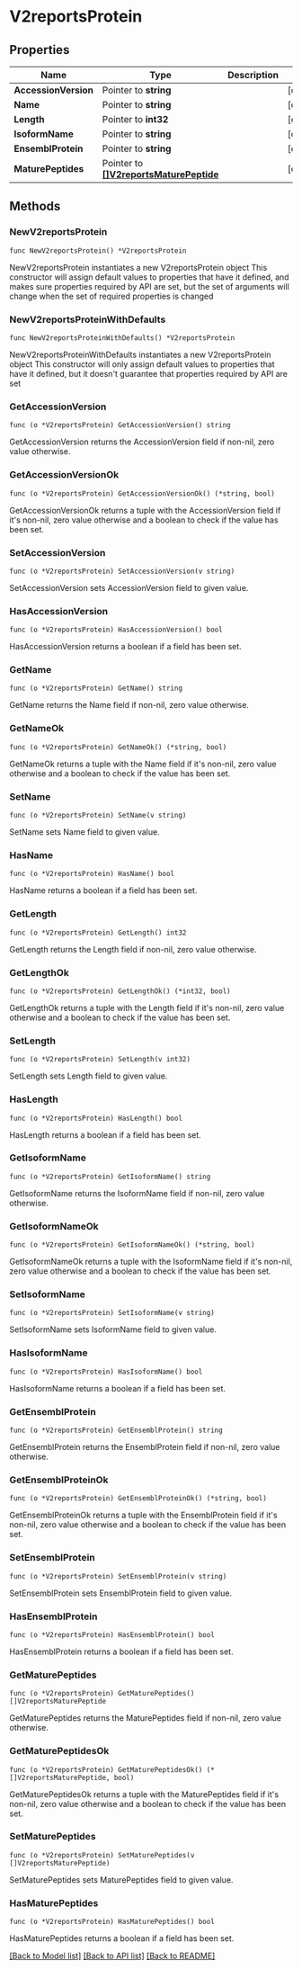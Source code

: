 # V2reportsProtein

## Properties

Name | Type | Description | Notes
------------ | ------------- | ------------- | -------------
**AccessionVersion** | Pointer to **string** |  | [optional] 
**Name** | Pointer to **string** |  | [optional] 
**Length** | Pointer to **int32** |  | [optional] 
**IsoformName** | Pointer to **string** |  | [optional] 
**EnsemblProtein** | Pointer to **string** |  | [optional] 
**MaturePeptides** | Pointer to [**[]V2reportsMaturePeptide**](V2reportsMaturePeptide.md) |  | [optional] 

## Methods

### NewV2reportsProtein

`func NewV2reportsProtein() *V2reportsProtein`

NewV2reportsProtein instantiates a new V2reportsProtein object
This constructor will assign default values to properties that have it defined,
and makes sure properties required by API are set, but the set of arguments
will change when the set of required properties is changed

### NewV2reportsProteinWithDefaults

`func NewV2reportsProteinWithDefaults() *V2reportsProtein`

NewV2reportsProteinWithDefaults instantiates a new V2reportsProtein object
This constructor will only assign default values to properties that have it defined,
but it doesn't guarantee that properties required by API are set

### GetAccessionVersion

`func (o *V2reportsProtein) GetAccessionVersion() string`

GetAccessionVersion returns the AccessionVersion field if non-nil, zero value otherwise.

### GetAccessionVersionOk

`func (o *V2reportsProtein) GetAccessionVersionOk() (*string, bool)`

GetAccessionVersionOk returns a tuple with the AccessionVersion field if it's non-nil, zero value otherwise
and a boolean to check if the value has been set.

### SetAccessionVersion

`func (o *V2reportsProtein) SetAccessionVersion(v string)`

SetAccessionVersion sets AccessionVersion field to given value.

### HasAccessionVersion

`func (o *V2reportsProtein) HasAccessionVersion() bool`

HasAccessionVersion returns a boolean if a field has been set.

### GetName

`func (o *V2reportsProtein) GetName() string`

GetName returns the Name field if non-nil, zero value otherwise.

### GetNameOk

`func (o *V2reportsProtein) GetNameOk() (*string, bool)`

GetNameOk returns a tuple with the Name field if it's non-nil, zero value otherwise
and a boolean to check if the value has been set.

### SetName

`func (o *V2reportsProtein) SetName(v string)`

SetName sets Name field to given value.

### HasName

`func (o *V2reportsProtein) HasName() bool`

HasName returns a boolean if a field has been set.

### GetLength

`func (o *V2reportsProtein) GetLength() int32`

GetLength returns the Length field if non-nil, zero value otherwise.

### GetLengthOk

`func (o *V2reportsProtein) GetLengthOk() (*int32, bool)`

GetLengthOk returns a tuple with the Length field if it's non-nil, zero value otherwise
and a boolean to check if the value has been set.

### SetLength

`func (o *V2reportsProtein) SetLength(v int32)`

SetLength sets Length field to given value.

### HasLength

`func (o *V2reportsProtein) HasLength() bool`

HasLength returns a boolean if a field has been set.

### GetIsoformName

`func (o *V2reportsProtein) GetIsoformName() string`

GetIsoformName returns the IsoformName field if non-nil, zero value otherwise.

### GetIsoformNameOk

`func (o *V2reportsProtein) GetIsoformNameOk() (*string, bool)`

GetIsoformNameOk returns a tuple with the IsoformName field if it's non-nil, zero value otherwise
and a boolean to check if the value has been set.

### SetIsoformName

`func (o *V2reportsProtein) SetIsoformName(v string)`

SetIsoformName sets IsoformName field to given value.

### HasIsoformName

`func (o *V2reportsProtein) HasIsoformName() bool`

HasIsoformName returns a boolean if a field has been set.

### GetEnsemblProtein

`func (o *V2reportsProtein) GetEnsemblProtein() string`

GetEnsemblProtein returns the EnsemblProtein field if non-nil, zero value otherwise.

### GetEnsemblProteinOk

`func (o *V2reportsProtein) GetEnsemblProteinOk() (*string, bool)`

GetEnsemblProteinOk returns a tuple with the EnsemblProtein field if it's non-nil, zero value otherwise
and a boolean to check if the value has been set.

### SetEnsemblProtein

`func (o *V2reportsProtein) SetEnsemblProtein(v string)`

SetEnsemblProtein sets EnsemblProtein field to given value.

### HasEnsemblProtein

`func (o *V2reportsProtein) HasEnsemblProtein() bool`

HasEnsemblProtein returns a boolean if a field has been set.

### GetMaturePeptides

`func (o *V2reportsProtein) GetMaturePeptides() []V2reportsMaturePeptide`

GetMaturePeptides returns the MaturePeptides field if non-nil, zero value otherwise.

### GetMaturePeptidesOk

`func (o *V2reportsProtein) GetMaturePeptidesOk() (*[]V2reportsMaturePeptide, bool)`

GetMaturePeptidesOk returns a tuple with the MaturePeptides field if it's non-nil, zero value otherwise
and a boolean to check if the value has been set.

### SetMaturePeptides

`func (o *V2reportsProtein) SetMaturePeptides(v []V2reportsMaturePeptide)`

SetMaturePeptides sets MaturePeptides field to given value.

### HasMaturePeptides

`func (o *V2reportsProtein) HasMaturePeptides() bool`

HasMaturePeptides returns a boolean if a field has been set.


[[Back to Model list]](../README.md#documentation-for-models) [[Back to API list]](../README.md#documentation-for-api-endpoints) [[Back to README]](../README.md)


